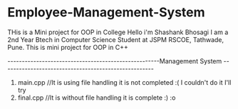 # Employee-Management-System
THis is a Mini project for OOP in College
Hello i'm Shashank Bhosagi
I am a 2nd Year Btech in Computer Science Student at JSPM RSCOE, Tathwade, Pune.
This is mini project for OOP in C++

-----------------------------------------------------Management System -----------------------------------------------------
1) main.cpp    //It is using file handling it is not completed :( I couldn't do it I'll try
2) final.cpp   //It is without file handling it is complete :) :o  

